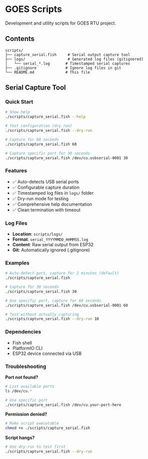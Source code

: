 # GOES Scripts

Development and utility scripts for GOES RTU project.

## Contents

```
scripts/
├── capture_serial.fish     # Serial output capture tool
├── logs/                   # Generated log files (gitignored)
│   └── serial_*.log       # Timestamped serial captures
├── .gitignore             # Ignore log files in git
└── README.md              # This file
```

## Serial Capture Tool

### Quick Start
```bash
# Show help
./scripts/capture_serial.fish --help

# Test configuration (dry run)
./scripts/capture_serial.fish --dry-run

# Capture for 60 seconds
./scripts/capture_serial.fish 60

# Capture specific port for 30 seconds  
./scripts/capture_serial.fish /dev/cu.usbserial-0001 30
```

### Features
- ✅ Auto-detects USB serial ports
- ✅ Configurable capture duration
- ✅ Timestamped log files in `logs/` folder
- ✅ Dry-run mode for testing
- ✅ Comprehensive help documentation
- ✅ Clean termination with timeout

### Log Files
- **Location**: `scripts/logs/`
- **Format**: `serial_YYYYMMDD_HHMMSS.log`
- **Content**: Raw serial output from ESP32
- **Git**: Automatically ignored (.gitignore)

### Examples
```bash
# Auto-detect port, capture for 2 minutes (default)
./scripts/capture_serial.fish

# Capture for 30 seconds
./scripts/capture_serial.fish 30

# Use specific port, capture for 60 seconds
./scripts/capture_serial.fish /dev/cu.usbserial-0001 60

# Test without actually capturing
./scripts/capture_serial.fish --dry-run 10
```

### Dependencies
- Fish shell
- PlatformIO CLI
- ESP32 device connected via USB

### Troubleshooting

**Port not found?**
```bash
# List available ports
ls /dev/cu.*

# Use specific port
./scripts/capture_serial.fish /dev/cu.your-port-here
```

**Permission denied?**
```bash
# Make script executable
chmod +x ./scripts/capture_serial.fish
```

**Script hangs?**
```bash
# Use dry-run to test first
./scripts/capture_serial.fish --dry-run
```

